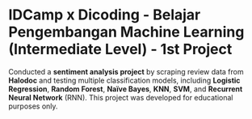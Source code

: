# IDCamp x Dicoding - Belajar Pengembangan Machine Learning (Intermediate Level) - 1st Project
Conducted a **sentiment analysis project** by scraping review data from **Halodoc** and testing multiple classification models, including **Logistic Regression**, **Random Forest**, **Naïve Bayes**, **KNN**, **SVM**, and **Recurrent Neural Network** (RNN). This project was developed for educational purposes only.
